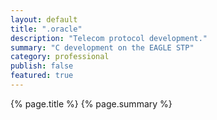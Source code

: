```yaml
---
layout: default
title: ".oracle"
description: "Telecom protocol development." 
summary: "C development on the EAGLE STP"   
category: professional
publish: false
featured: true
---
```

{% page.title %}
{% page.summary %}
